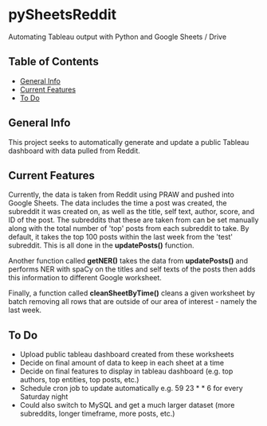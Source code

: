 # pySheetsReddit
Automating Tableau output with Python and Google Sheets / Drive

## Table of Contents
* [General Info](#general-info)
* [Current Features](#curent-features)
* [To Do](#to-do)

## General Info
This project seeks to automatically generate and update a public Tableau dashboard with data pulled from Reddit.

## Current Features
Currently, the data is taken from Reddit using PRAW and pushed into Google Sheets.  The data includes the time a post was created, the subreddit it was created on, as well as the title, self text, author, score, and ID of the post.  The subreddits that these are taken from can be set manually along with the total number of 'top' posts from each subreddit to take.  By default, it takes the top 100 posts within the last week from the 'test' subreddit.  This is all done in the **updatePosts()** function.

Another function called **getNER()** takes the data from **updatePosts()** and performs NER with spaCy on the titles and self texts of the posts then adds this information to different Google worksheet.  

Finally, a function called **cleanSheetByTime()** cleans a given worksheet by batch removing all rows that are outside of our area of interest - namely the last week.

## To Do
- Upload public tableau dashboard created from these worksheets
- Decide on final amount of data to keep in each sheet at a time
- Decide on final features to display in tableau dashboard (e.g. top authors, top entities, top posts, etc.)
- Schedule cron job to update automatically e.g. 59 23 * * 6 for every Saturday night
- Could also switch to MySQL and get a much larger dataset (more subreddits, longer timeframe, more posts, etc.)
